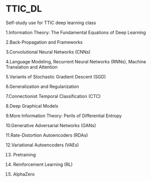 # TTIC_DL
Self-study use for TTIC deep learning class



1.Information Theory: The Fundamental Equations of Deep Learning



2.Back-Propagation and Frameworks



3.Convolutional Neural Networks (CNNs)



4.Language Modeling, Recurrent Neural Networks (RNNs), Machine Translation and Attention



5.Variants of Stochastic Gradient Descent (SGD)



6.Generalization and Regularization



7.Connectionist Temporal Classification (CTC)




8.Deep Graphical Models



9.More Information Theory: Perils of Differential Entropy



10.Generative Adversarial Networks (GANs)



11.Rate-Distortion Autoencoders (RDAs)



12.Variational Autoencoders (VAEs)



13. Pretraining



14. Reinforcement Learning (RL)



15. AlphaZero
